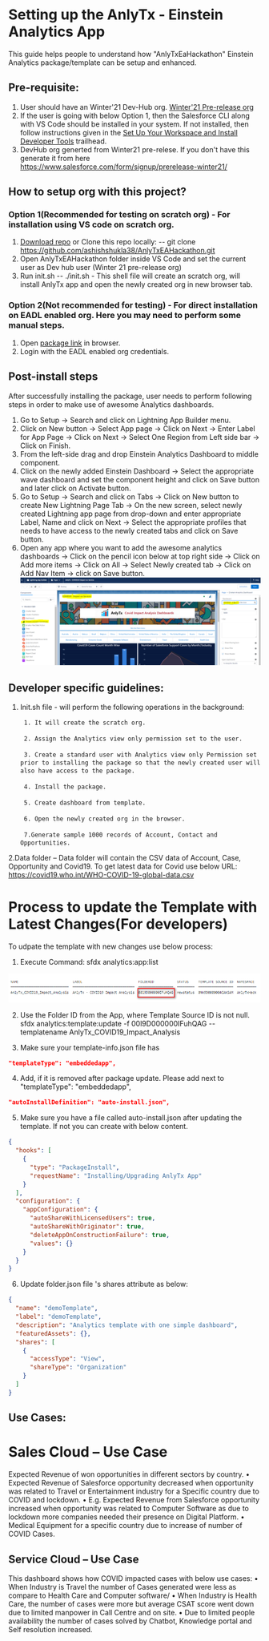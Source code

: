 # Setting up the AnlyTx - Einstein Analytics App

This guide helps people to understand how "AnlyTxEaHackathon" Einstein Analytics package/template can be setup and enhanced.

## Pre-requisite:
1. User should have an Winter'21 Dev-Hub org. [Winter'21 Pre-release org](https://www.salesforce.com/form/signup/prerelease-winter21/)
2. If the user is going with below Option 1, then the Salesforce CLI along with VS Code should be installed in your system. If not installed, then follow instructions given in the [Set Up Your Workspace and Install Developer Tools](https://trailhead.salesforce.com/content/learn/projects/quickstart-vscode-salesforce/vscode-salesforce-ready?trail_id=set-up-your-workspace-and-install-developer-tools) trailhead.
3. DevHub org generted from Winter21 pre-relese. If you don't have this generate it from here https://www.salesforce.com/form/signup/prerelease-winter21/

## How to setup org with this project? 

### Option 1(Recommended for testing on scratch org) - For installation using VS code on scratch org.
1. [Download repo](https://github.com/ashishshukla38/AnlyTxEAHackathon/archive/master.zip) or Clone this repo locally: -- git clone https://github.com/ashishshukla38/AnlyTxEAHackathon.git 
2. Open AnlyTxEAHackathon folder inside VS Code and set the current user as Dev hub user (Winter 21 pre-release org)
3. Run init.sh -- ./init.sh - 
    This shell file will create an scratch org, will install AnlyTx app and open the newly created org in new browser tab.
        
### Option 2(Not recommended for testing) - For direct installation on EADL enabled org. Here you may need to perform some manual steps.
1. Open [package link](https://login.salesforce.com/packaging/installPackage.apexp?p0=04tB0000000cylW) in browser.
2. Login with the EADL enabled org credentials.



## Post-install steps
After successfully installing the package, user needs to perform following steps in order to make use of awesome Analytics dashboards.
1. Go to Setup -> Search and click on  Lightning App Builder menu. 
2. Click on New button -> Select App page -> Click on Next -> Enter Label for App Page -> Click on Next -> Select One Region from Left side bar -> Click on Finish.
3. From the left-side drag and drop Einstein Analytics Dashboard to middle component.
4. Click on the newly added Einstein Dashboard -> Select the appropriate wave dashboard and set the component height and click on Save button and later click on Activate button.
5. Go to Setup -> Search and click on Tabs -> Click on New button to create New Lightning Page Tab -> On the new screen, select newly created Lightning app page from drop-down and enter appropriate Label, Name and click on Next -> Select the appropriate profiles that needs to have access to the newly created tabs and click on Save button.
6. Open any app where you want to add the awesome analytics dashboards -> Click on the pencil icon below at top right side -> Click on Add more items -> Click on All -> Select Newly created tab -> Click on Add Nav Item -> click on Save button.
  ![alt text](https://github.com/ashishshukla38/AnlyTxEAHackathon/blob/master/ReadMdImages/Page%20setup.png) 

## Developer specific guidelines: 

1. Init.sh file - will perform the following operations in the background: 

        1. It will create the scratch org. 
    
        2. Assign the Analytics view only permission set to the user. 
    
        3. Create a standard user with Analytics view only Permission set prior to installing the package so that the newly created user will also have access to the package. 
    
        4. Install the package. 
    
        5. Create dashboard from template. 
    
        6. Open the newly created org in the browser. 
    
        7.Generate sample 1000 records of Account, Contact and Opportunities. 
    
2.Data folder – Data folder will contain the CSV data of Account, Case, Opportunity and Covid19. 
To get latest data for Covid use below URL:
https://covid19.who.int/WHO-COVID-19-global-data.csv

# Process to update the Template with Latest Changes(For developers)

To udpate the template with new changes use below process:

1. Execute Command:
sfdx analytics:app:list
 

 ![alt text](https://github.com/ashishshukla38/AnlyTxEAHackathon/blob/master/ReadMdImages/UpdateTemplateScreenshot.png?raw=true) 



2. Use the Folder ID from the App, where Template Source ID is not null.
sfdx analytics:template:update -f 00l9D000000IFuhQAG  --templatename AnlyTx_COVID19_Impact_Analysis  

3. Make sure your template-info.json file has 
```json
"templateType": "embeddedapp",
```
4. Add, if it is removed after package update. Please add next to "templateType": "embeddedapp",

```json
"autoInstallDefinition": "auto-install.json",
```

5. Make sure you have a file called auto-install.json after updating the template. If not you can create with below content.

```json
{
  "hooks": [
    {
      "type": "PackageInstall",
      "requestName": "Installing/Upgrading AnlyTx App"
    }
  ],
  "configuration": {
    "appConfiguration": {
      "autoShareWithLicensedUsers": true,
      "autoShareWithOriginator": true,
      "deleteAppOnConstructionFailure": true,
      "values": {}
    }
  }
}
 ```

 6. Update folder.json file 's shares attribute as below:
```json
{
  "name": "demoTemplate",
  "label": "demoTemplate",
  "description": "Analytics template with one simple dashboard",
  "featuredAssets": {},
  "shares": [
    {
      "accessType": "View",
      "shareType": "Organization"
    }
  ]
}
```

## Use Cases: 

# Sales Cloud – Use Case
Expected Revenue of won opportunities in different sectors by country.
    • Expected Revenue of Salesforce opportunity decreased when opportunity was related to Travel or Entertainment industry for a Specific country due to COVID and lockdown.
    • E.g. Expected Revenue from Salesforce opportunity increased when opportunity was related to Computer Software as due to lockdown more companies needed their presence on Digital Platform.
    • Medical Equipment for a specific country due to increase of number of COVID Cases.


## Service Cloud – Use Case
This dashboard shows how COVID impacted cases with below use cases:
    • When Industry is Travel the number of Cases generated were less as compare to Health Care and Computer software/
    • When Industry is Health Care, the number of cases were more but average CSAT score went down due to limited manpower in Call Centre and on site.
    • Due to limited people availability the number of cases solved by Chatbot, Knowledge portal and Self resolution increased.
